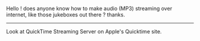 Hello !
does anyone know how to make audio  (MP3) streaming over internet, like those jukeboxes out there ?
thanks.

----

Look at QuickTime Streaming Server on Apple's Quicktime site.
